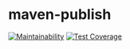 # maven-publish
[![Maintainability](https://api.codeclimate.com/v1/badges/8d62e2076f39485314c7/maintainability)](https://codeclimate.com/github/hamzashoukat94/maven-publish/maintainability)
[![Test Coverage](https://api.codeclimate.com/v1/badges/8d62e2076f39485314c7/test_coverage)](https://codeclimate.com/github/hamzashoukat94/maven-publish/test_coverage)
